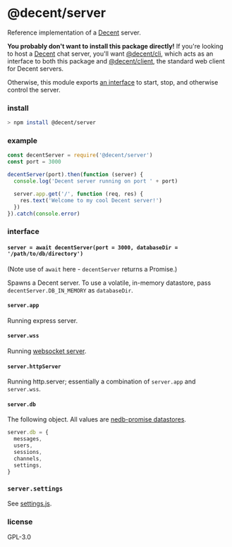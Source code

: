# @decent/server
Reference implementation of a [Decent](https://github.com/decent-chat/decent) server.

**You probably don't want to install this package directly!** If you're looking to host a [Decent](https://github.com/decent-chat/decent) chat server, you'll want [@decent/cli](https://github.com/decent-chat/decent/tree/master/packages/cli), which acts as an interface to both this package and [@decent/client](https://github.com/decent-chat/decent/tree/master/packages/client), the standard web client for Decent servers.

Otherwise, this module exports [an interface](#interface) to start, stop, and otherwise control the server.

### install
```sh
> npm install @decent/server
```

### example
```js
const decentServer = require('@decent/server')
const port = 3000

decentServer(port).then(function (server) {
  console.log('Decent server running on port ' + port)

  server.app.get('/', function (req, res) {
    res.text('Welcome to my cool Decent server!')
  })
}).catch(console.error)
```

### interface

#### `server = await decentServer(port = 3000, databaseDir = '/path/to/db/directory')`
(Note use of `await` here - `decentServer` returns a Promise.)

Spawns a Decent server. To use a volatile, in-memory datastore, pass `decentServer.DB_IN_MEMORY` as `databaseDir`.

#### `server.app`
Running express server.

#### `server.wss`
Running [websocket server](https://github.com/websockets/ws/blob/HEAD/doc/ws.md).

#### `server.httpServer`
Running http.server; essentially a combination of `server.app` and `server.wss`.

#### `server.db`
The following object. All values are [nedb-promise datastores](https://npm.im/nedb-promise).
```js
server.db = {
  messages,
  users,
  sessions,
  channels,
  settings,
}
```

### `server.settings`
See [settings.js](https://github.com/decent-chat/decent/tree/master/packages/server/settings.js).

### license
GPL-3.0
